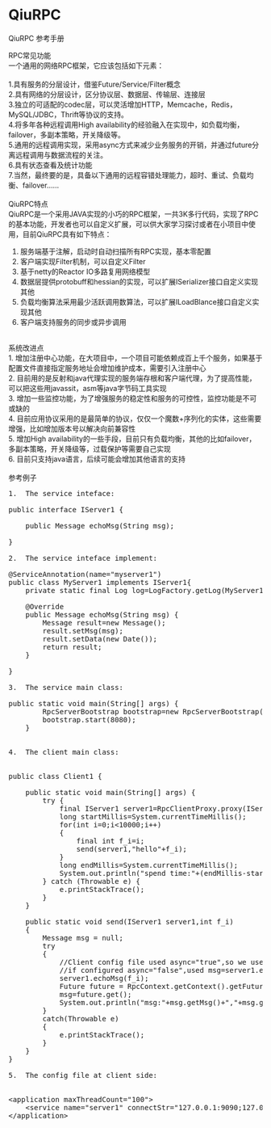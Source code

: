 # QiuRPC
QiuRPC 参考手册


RPC常见功能<br/>
一个通用的网络RPC框架，它应该包括如下元素：<br/>
<br/>
1.具有服务的分层设计，借鉴Future/Service/Filter概念<br/>
2.具有网络的分层设计，区分协议层、数据层、传输层、连接层<br/>
3.独立的可适配的codec层，可以灵活增加HTTP，Memcache，Redis，MySQL/JDBC，Thrift等协议的支持。<br/>
4.将多年各种远程调用High availability的经验融入在实现中，如负载均衡，failover，多副本策略，开关降级等。<br/>
5.通用的远程调用实现，采用async方式来减少业务服务的开销，并通过future分离远程调用与数据流程的关注。<br/>
6.具有状态查看及统计功能<br/>
7.当然，最终要的是，具备以下通用的远程容错处理能力，超时、重试、负载均衡、failover……<br/>
<br/>
QiuRPC特点<br/>
QiuRPC是一个采用JAVA实现的小巧的RPC框架，一共3K多行代码，实现了RPC的基本功能，开发者也可以自定义扩展，可以供大家学习探讨或者在小项目中使用，目前QiuRPC具有如下特点：<br/>
1.	服务端基于注解，启动时自动扫描所有RPC实现，基本零配置<br/>
2.	客户端实现Filter机制，可以自定义Filter<br/>
3.	基于netty的Reactor  IO多路复用网络模型<br/>
4.	数据层提供protobuff和hessian的实现，可以扩展ISerializer接口自定义实现其他<br/>
5.	负载均衡算法采用最少活跃调用数算法，可以扩展ILoadBlance接口自定义实现其他<br/>
6.	客户端支持服务的同步或异步调用<br/>

<br/>
系统改进点<br/>
1.	增加注册中心功能，在大项目中，一个项目可能依赖成百上千个服务，如果基于配置文件直接指定服务地址会增加维护成本，需要引入注册中心<br/>
2.	目前用的是反射和java代理实现的服务端存根和客户端代理，为了提高性能，可以把这些用javassit，asm等java字节码工具实现<br/>
3.	增加一些监控功能，为了增强服务的稳定性和服务的可控性，监控功能是不可或缺的<br/>
4.	目前应用协议采用的是最简单的协议，仅仅一个魔数+序列化的实体，这些需要增强，比如增加版本号以解决向前兼容性<br/>
5.	增加High availability的一些手段，目前只有负载均衡，其他的比如failover，多副本策略，开关降级等，过载保护等需要自己实现<br/>
6.	目前只支持java语言，后续可能会增加其他语言的支持<br/>
<br/>
参考例子<br/>

<pre>
1.	The service inteface:

public interface IServer1 {
	
	public Message echoMsg(String msg);
	
}

2.	The service inteface implement:

@ServiceAnnotation(name="myserver1")
public class MyServer1 implements IServer1{
	private static final Log log=LogFactory.getLog(MyServer1.class);

	@Override
	public Message echoMsg(String msg) {
		Message result=new Message();
		result.setMsg(msg);
		result.setData(new Date());
		return result;
	}

}

3.	The service main class:

public static void main(String[] args) {
		RpcServerBootstrap bootstrap=new RpcServerBootstrap();
		bootstrap.start(8080);
	}


4.	The client main class:


public class Client1 {
	
	public static void main(String[] args) {
		try {
			final IServer1 server1=RpcClientProxy.proxy(IServer1.class,"server1" , "myserver1");
			long startMillis=System.currentTimeMillis();
			for(int i=0;i<10000;i++)
			{
				final int f_i=i;
				send(server1,"hello"+f_i);
			}
			long endMillis=System.currentTimeMillis();
			System.out.println("spend time:"+(endMillis-startMillis));
		} catch (Throwable e) {
			e.printStackTrace();
		}
	}
	
	public static void send(IServer1 server1,int f_i)
	{
		Message msg = null;
		try
		{
			//Client config file used async="true",so we used future to get the async result,
			//if configured async="false",used msg=server1.echoMsg(f_i) instead
			server1.echoMsg(f_i);
			Future<Message> future = RpcContext.getContext().getFuture();
			msg=future.get();
			System.out.println("msg:"+msg.getMsg()+","+msg.getData());
		}
		catch(Throwable e)
		{
			e.printStackTrace();
		}
	}
}

5.  The config file at client side:


&lt;application maxThreadCount="100"&gt;
	&lt;service name="server1" connectStr="127.0.0.1:9090;127.0.0.1:8080" maxConnection="100" async="true"&gt;&lt;/service&gt;
&lt;/application&gt;


</pre>
